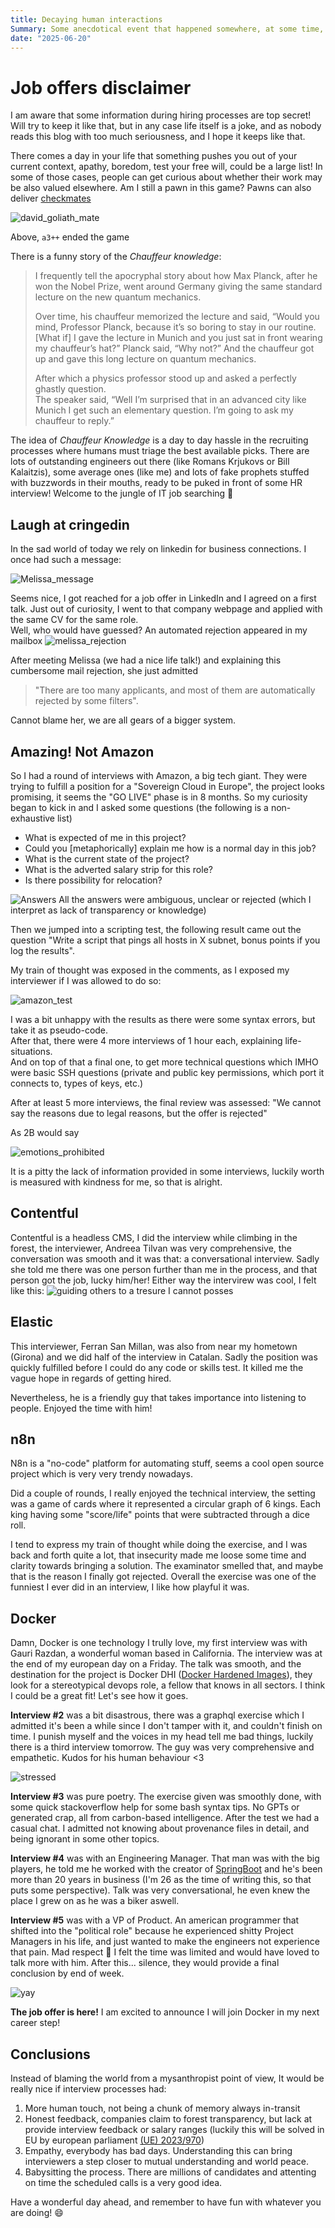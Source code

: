 ```yaml
---
title: Decaying human interactions
Summary: Some anecdotical event that happened somewhere, at some time, regarding human interactions.
date: "2025-06-20"
---
```


# Job offers disclaimer

I am aware that some information during hiring processes are top secret! Will try to keep it like that, but in any case life itself is a joke, and as nobody reads this blog with too much seriousness, and I hope it keeps like that.  

There comes a day in your life that something pushes you out of your current context, apathy, boredom, test your free will, could be a large list!
In some of those cases, people can get curious about whether their work may be also valued elsewhere. Am I still a pawn in this game?
Pawns can also deliver [checkmates](https://en.wikipedia.org/wiki/Checkmate_pattern#Pawn_mate_\(David_and_Goliath_mate\))

![david_goliath_mate](pawn_mate.png)

Above, `a3++` ended the game

There is a funny story of the *Chauffeur knowledge*:
>I frequently tell the apocryphal story about how Max Planck, after he won the Nobel Prize, went around Germany giving the same standard lecture on the new quantum mechanics.  
>
>Over time, his chauffeur memorized the lecture and said, “Would you mind, Professor Planck, because it’s so boring to stay in our routine. [What if] I gave the lecture in Munich and you just sat in front wearing my chauffeur’s hat?” Planck said, “Why not?” And the chauffeur got up and gave this long lecture on quantum mechanics.  
>
>After which a physics professor stood up and asked a perfectly ghastly question.  
>The speaker said, “Well I’m surprised that in an advanced city like Munich I get such an elementary question. I’m going to ask my chauffeur to reply.”  

The idea of _Chauffeur Knowledge_ is a day to day hassle in the recruiting processes where humans must triage the best available picks. 
There are lots of outstanding engineers out there (like Romans Krjukovs or Bill Kalaitzis), some average ones (like me) and lots of fake prophets stuffed with buzzwords in their mouths, ready to be puked in front of some HR interview! Welcome to the jungle of IT job searching 🦧

## Laugh at cringedin

In the sad world of today we rely on linkedin for business connections.
I once had such a message:  

![Melissa_message](melissa_message.png)

Seems nice, I got reached for a job offer in LinkedIn and I agreed on a first talk. Just out of curiosity, I went to that company webpage and applied with the same CV for the same role.  
Well, who would have guessed? An automated rejection appeared in my mailbox
![melissa_rejection](melissa_rejection.png)

After meeting Melissa (we had a nice life talk!) and explaining this cumbersome mail rejection, she just admitted
> "There are too many applicants, and most of them are automatically rejected by some filters".

Cannot blame her, we are all gears of a bigger system.

## Amazing! Not Amazon

So I had a round of interviews with Amazon, a big tech giant.
They were trying to fulfill a position for a "Sovereign Cloud in Europe", the project looks promising, it seems the "GO LIVE" phase is in 8 months. So my curiosity began to kick in and I asked some questions (the following is a non-exhaustive list)

- What is expected of me in this project?
- Could you [metaphorically] explain me how is a normal day in this job?
- What is the current state of the project?
- What is the adverted salary strip for this role?
- Is there possibility for relocation?

![Answers](https://media.tenor.com/4gNl4Vkm0wMAAAAM/dodge-the-matrix.gif)
All the answers were ambiguous, unclear or rejected (which I interpret as lack of transparency or knowledge)

Then we jumped into a scripting test, the following result came out the question "Write a script that pings all hosts in X subnet, bonus points if you log the results".

My train of thought was exposed in the comments, as I exposed my interviewer if I was allowed to do so:

![amazon_test](image.png)

I was a bit unhappy with the results as there were some syntax errors, but take it as pseudo-code.  
After that, there were 4 more interviews of 1 hour each, explaining life-situations.  
And on top of that a final one, to get more technical questions which IMHO were basic SSH questions (private and public key permissions, which port it connects to, types of keys, etc.)

After at least 5 more interviews, the final review was assessed:
"We cannot say the reasons due to legal reasons, but the offer is rejected"

As 2B would say

![emotions_prohibited](emotions_prohibited.png)

It is a pitty the lack of information provided in some interviews, luckily worth is measured with kindness for me, so that is alright.

## Contentful

Contentful is a headless CMS, I did the interview while climbing in the forest, the interviewer, Andreea Tilvan was very comprehensive, the conversation was smooth and it was that: a conversational interview. Sadly she told me there was one person further than me in the process, and that person got the job, lucky him/her! Either way the intervirew was cool, I felt like this:
![guiding others to a tresure I cannot posses](guiding_others.gif)

## Elastic

This interviewer, Ferran San Millan, was also from near my hometown (Girona) and we did half of the interview in Catalan. Sadly the position was quickly fulfilled before I could do any code or skills test. It killed me the vague hope in regards of getting hired.

Nevertheless, he is a friendly guy that takes importance into listening to people. Enjoyed the time with him!

## n8n

N8n is a "no-code" platform for automating stuff, seems a cool open source project which is very very trendy nowadays.

Did a couple of rounds, I really enjoyed the technical interview, the setting was a game of cards where it represented a circular graph of 6 kings. Each king having some "score/life" points that were subtracted through a dice roll.

I tend to express my train of thought while doing the exercise, and I was back and forth quite a lot, that insecurity made me loose some time and clarity towards bringing a solution. The examinator smelled that, and maybe that is the reason I finally got rejected. Overall the exercise was one of the funniest I ever did in an interview, I like how playful it was.

## Docker

Damn, Docker is one technology I trully love, my first interview was with Gauri Razdan, a wonderful woman based in California. The interview was at the end of my european day on a Friday. The talk was smooth, and the destination for the project is Docker DHI ([Docker Hardened Images](https://www.docker.com/blog/introducing-docker-hardened-images/)), they look for a stereotypical devops role, a fellow that knows in all sectors. I think I could be a great fit! Let's see how it goes.

**Interview #2** was a bit disastrous, there was a graphql exercise which I admitted it's been a while since I don't tamper with it, and couldn't finish on time. I punish myself and the voices in my head tell me bad things, luckily there is a third interview tomorrow. The guy was very comprehensive and empathetic. Kudos for his human behaviour <3

![stressed](stress.gif)

**Interview #3** was pure poetry. The exercise given was smoothly done, with some quick stackoverflow help for some bash syntax tips. No GPTs or generated crap, all from carbon-based intelligence. After the test we had a casual chat. I admitted not knowing about provenance files in detail, and being ignorant in some other topics.

**Interview #4** was with an Engineering Manager. That man was with the big players, he told me he worked with the creator of [SpringBoot](https://spring.io/projects/spring-boot) and he's been more than 20 years in business (I'm 26 as the time of writing this, so that puts some perspective). Talk was very conversational, he even knew the place I grew on as he was a biker aswell.

**Interview #5** was with a VP of Product. An american programmer that shifted into the "political role" because he experienced shitty Project Managers in his life, and just wanted to make the engineers not experience that pain. Mad respect 🫡 I felt the time was limited and would have loved to talk more with him. After this... silence, they would provide a final conclusion by end of week.

![yay](yayy.gif)

**The job offer is here!** I am excited to announce I will join Docker in my next career step!

## Conclusions

Instead of blaming the world from a mysanthropist point of view, It would be really nice if interview processes had:

1. More human touch, not being a chunk of memory always in-transit
2. Honest feedback, companies claim to forest transparency, but lack at provide interview feedback or salary ranges (luckily this will be solved in EU by european parliament [(UE) 2023/970](https://eur-lex.europa.eu/eli/dir/2023/970/oj/eng))
3. Empathy, everybody has bad days. Understanding this can bring interviewers a step closer to mutual understanding and world peace.
4. Babysitting the process. There are millions of candidates and attenting on time the scheduled calls is a very good idea.

Have a wonderful day ahead, and remember to have fun with whatever you are doing!
:smile:
